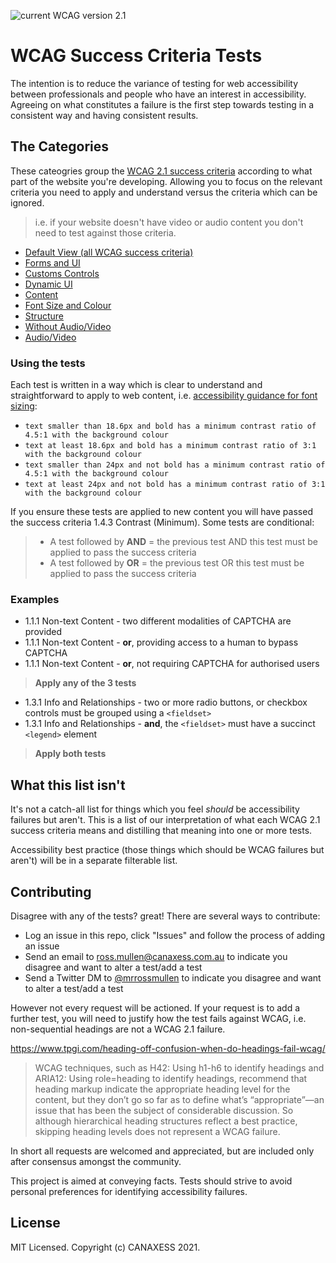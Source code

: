 ![current WCAG version 2.1](https://img.shields.io/badge/current%20version-WCAG%202.1-%230a5470?style=flat)
# WCAG Success Criteria Tests
The intention is to reduce the variance of testing for web accessibility between professionals and people who have an interest in accessibility. Agreeing on what constitutes a failure is the first step towards testing in a consistent way and having consistent results.

## The Categories
These cateogries group the [WCAG 2.1 success criteria](https://www.w3.org/TR/WCAG21/) according to what part of the website you're developing. Allowing you to focus on the relevant criteria you need to apply and understand versus the criteria which can be ignored. 

> i.e. if your website doesn't have video or audio content you don't need to test against those criteria.
- [Default View (all WCAG success criteria)](https://www.notion.so/ce7f793eefe24a5da585420796a58a3a?v=8abb13a3af9b40d48c3099289e7dfbc3)
- [Forms and UI](https://www.notion.so/ce7f793eefe24a5da585420796a58a3a?v=d32b0032ed55407b95a422c450e94ef5)
- [Customs Controls](https://www.notion.so/ce7f793eefe24a5da585420796a58a3a?v=2c170a694a9246a98d9cd5acc5754016)
- [Dynamic UI](https://www.notion.so/ce7f793eefe24a5da585420796a58a3a?v=f910905db416446fa34ae6aa107a19ad)
- [Content](https://www.notion.so/ce7f793eefe24a5da585420796a58a3a?v=4ba2ada304344e4eab482769faa9075a)
- [Font Size and Colour](https://www.notion.so/ce7f793eefe24a5da585420796a58a3a?v=83f6ef5cba9247a9beaf2c75cc834b38)
- [Structure](https://www.notion.so/ce7f793eefe24a5da585420796a58a3a?v=4faa3131e6404fac817841a381d3a97d)
- [Without Audio/Video](https://www.notion.so/ce7f793eefe24a5da585420796a58a3a?v=42b43626e84547b4ac404a3718bd4039)
- [Audio/Video](https://www.notion.so/ce7f793eefe24a5da585420796a58a3a?v=696312cd4a3e44c99f4d64f01a25705f)

### Using the tests
Each test is written in a way which is clear to understand and straightforward to apply to web content, i.e. [accessibility guidance for font sizing](https://www.notion.so/ce7f793eefe24a5da585420796a58a3a?v=83f6ef5cba9247a9beaf2c75cc834b38):
- `text smaller than 18.6px and bold has a minimum contrast ratio of 4.5:1 with the background colour`
- `text at least 18.6px and bold has a minimum contrast ratio of 3:1 with the background colour`
- `text smaller than 24px and not bold has a minimum contrast ratio of 4.5:1 with the background colour`
- `text at least 24px and not bold has a minimum contrast ratio of 3:1 with the background colour`

If you ensure these tests are applied to new content you will have passed the success criteria 1.4.3 Contrast (Minimum). 
Some tests are conditional:

> * A test followed by **AND** <other test> = the previous test AND this test must be applied to pass the success criteria
> * A test followed by **OR** <other test> = the previous test OR this test must be applied to pass the success criteria

### Examples

* 1.1.1 Non-text Content - two different modalities of CAPTCHA are provided
* 1.1.1 Non-text Content - **or**, providing access to a human to bypass CAPTCHA
* 1.1.1 Non-text Content - **or**, not requiring CAPTCHA for authorised users  
  
> **Apply any of the 3 tests**

* 1.3.1 Info and Relationships - two or more radio buttons, or checkbox controls must be grouped using a `<fieldset>`
* 1.3.1 Info and Relationships - **and**, the `<fieldset>` must have a succinct `<legend>` element  

> **Apply both tests**
  
## What this list isn't
It's not a catch-all list for things which you feel _should_ be accessibility failures but aren't. This is a list of our interpretation of what each WCAG 2.1 success criteria means and distilling that meaning into one or more tests. 
  
Accessibility best practice (those things which should be WCAG failures but aren't) will be in a separate filterable list.

## Contributing
Disagree with any of the tests? great! There are several ways to contribute:
- Log an issue in this repo, click "Issues" and follow the process of adding an issue
- Send an email to ross.mullen@canaxess.com.au to indicate you disagree and want to alter a test/add a test
- Send a Twitter DM to [@mrrossmullen](https://twitter.com/mrrossmullen?lang=en) to indicate you disagree and want to alter a test/add a test

However not every request will be actioned. If your request is to add a further test, you will need to justify how the test fails against WCAG, i.e. non-sequential headings are not a WCAG 2.1 failure. 

https://www.tpgi.com/heading-off-confusion-when-do-headings-fail-wcag/
> WCAG techniques, such as H42: Using h1-h6 to identify headings and ARIA12: Using role=heading to identify headings, recommend that heading markup indicate the appropriate heading level for the content, but they don’t go so far as to define what’s “appropriate”—an issue that has been the subject of considerable discussion. So although hierarchical heading structures reflect a best practice, skipping heading levels does not represent a WCAG failure.

In short all requests are welcomed and appreciated, but are included only after consensus amongst the community. 
  
This project is aimed at conveying facts. Tests should strive to avoid personal preferences for identifying accessibility failures.

## License
MIT Licensed. Copyright (c) CANAXESS 2021.
